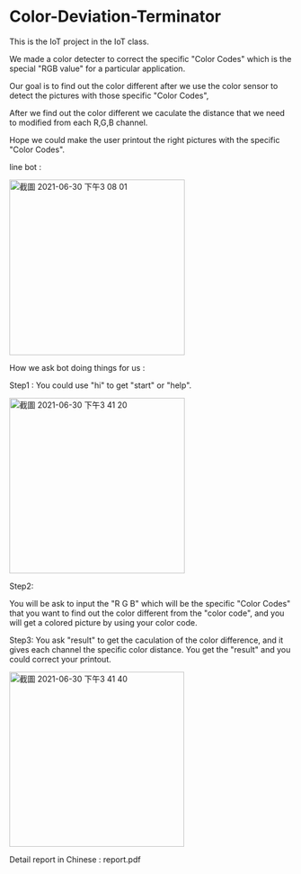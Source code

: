 
# Color-Deviation-Terminator
This is the IoT project in the IoT class.

We made a color detecter to correct the specific "Color Codes" which is the special "RGB value" for a particular application.

Our goal is to find out the color different after we use the color sensor to detect the pictures with those specific "Color Codes",

After we find out the color different we caculate the distance that we need to modified from each R,G,B channel.

Hope we could make the user printout  the right pictures with the specific "Color Codes".


line bot :


<img width="312" alt="截圖 2021-06-30 下午3 08 01" src="https://user-images.githubusercontent.com/50870684/123917097-fef8f000-d9b4-11eb-85ed-454adc960e8f.png">

How we ask bot doing things for us :

Step1 : 
You could use "hi" to get "start" or "help".

<img width="312" alt="截圖 2021-06-30 下午3 41 20" src="https://user-images.githubusercontent.com/50870684/123921580-bd1e7880-d9b9-11eb-8780-807c577a4d31.png">

Step2: 

You will be ask to input the "R G B" which will be the specific "Color Codes" that you want to find out the color different from the "color code", and you will get a colored picture by using your color code.

Step3:
You ask "result" to get the caculation of the color difference, and it gives each channel the specific color distance.
You get the "result" and you could correct your printout.

<img width="311" alt="截圖 2021-06-30 下午3 41 40" src="https://user-images.githubusercontent.com/50870684/123921610-c3acf000-d9b9-11eb-8ce2-8450ce7f817d.png">



Detail report in Chinese : report.pdf
